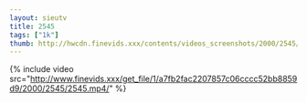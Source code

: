 ```yaml
--- 
layout: sieutv
title: 2545
tags: ["1k"]
thumb: http://hwcdn.finevids.xxx/contents/videos_screenshots/2000/2545/preview.mp4.jpg
---
```

{% include video src="http://www.finevids.xxx/get_file/1/a7fb2fac2207857c06cccc52bb8859d9/2000/2545/2545.mp4/" %} 
